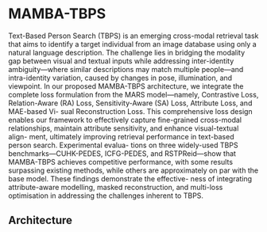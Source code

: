 # MAMBA-TBPS
Text-Based Person Search (TBPS) is an emerging cross-modal retrieval task that aims
to identify a target individual from an image database using only a natural language description.
The challenge lies in bridging the modality gap between visual and textual inputs while addressing
inter-identity ambiguity—where similar descriptions may match multiple people—and intra-identity
variation, caused by changes in pose, illumination, and viewpoint. In our proposed MAMBA-TBPS
architecture, we integrate the complete loss formulation from the MARS model—namely, Contrastive
Loss, Relation-Aware (RA) Loss, Sensitivity-Aware (SA) Loss, Attribute Loss, and MAE-based Vi-
sual Reconstruction Loss. This comprehensive loss design enables our framework to effectively capture
fine-grained cross-modal relationships, maintain attribute sensitivity, and enhance visual-textual align-
ment, ultimately improving retrieval performance in text-based person search. Experimental evalua-
tions on three widely-used TBPS benchmarks—CUHK-PEDES, ICFG-PEDES, and RSTPReid—show
that MAMBA-TBPS achieves competitive performance, with some results surpassing existing methods,
while others are approximately on par with the base model. These findings demonstrate the effective-
ness of integrating attribute-aware modelling, masked reconstruction, and multi-loss optimisation in
addressing the challenges inherent to TBPS.

## Architecture
